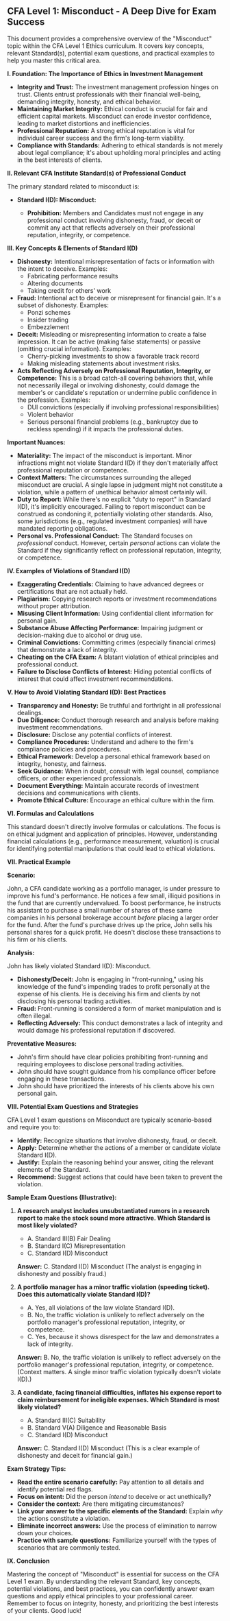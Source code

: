 ## CFA Level 1: Misconduct - A Deep Dive for Exam Success

This document provides a comprehensive overview of the "Misconduct" topic within the CFA Level 1 Ethics curriculum. It covers key concepts, relevant Standard(s), potential exam questions, and practical examples to help you master this critical area.

**I. Foundation: The Importance of Ethics in Investment Management**

*   **Integrity and Trust:** The investment management profession hinges on trust. Clients entrust professionals with their financial well-being, demanding integrity, honesty, and ethical behavior.
*   **Maintaining Market Integrity:** Ethical conduct is crucial for fair and efficient capital markets. Misconduct can erode investor confidence, leading to market distortions and inefficiencies.
*   **Professional Reputation:** A strong ethical reputation is vital for individual career success and the firm's long-term viability.
*   **Compliance with Standards:** Adhering to ethical standards is not merely about legal compliance; it's about upholding moral principles and acting in the best interests of clients.

**II. Relevant CFA Institute Standard(s) of Professional Conduct**

The primary standard related to misconduct is:

*   **Standard I(D): Misconduct:**

    *   **Prohibition:** Members and Candidates must not engage in any professional conduct involving dishonesty, fraud, or deceit or commit any act that reflects adversely on their professional reputation, integrity, or competence.

**III. Key Concepts & Elements of Standard I(D)**

*   **Dishonesty:**  Intentional misrepresentation of facts or information with the intent to deceive. Examples:
    *   Fabricating performance results
    *   Altering documents
    *   Taking credit for others' work
*   **Fraud:**  Intentional act to deceive or misrepresent for financial gain.  It's a subset of dishonesty. Examples:
    *   Ponzi schemes
    *   Insider trading
    *   Embezzlement
*   **Deceit:** Misleading or misrepresenting information to create a false impression. It can be active (making false statements) or passive (omitting crucial information). Examples:
    *   Cherry-picking investments to show a favorable track record
    *   Making misleading statements about investment risks.
*   **Acts Reflecting Adversely on Professional Reputation, Integrity, or Competence:** This is a broad catch-all covering behaviors that, while not necessarily illegal or involving dishonesty, could damage the member's or candidate's reputation or undermine public confidence in the profession. Examples:
    *   DUI convictions (especially if involving professional responsibilities)
    *   Violent behavior
    *   Serious personal financial problems (e.g., bankruptcy due to reckless spending) if it impacts the professional duties.

**Important Nuances:**

*   **Materiality:**  The impact of the misconduct is important. Minor infractions might not violate Standard I(D) if they don't materially affect professional reputation or competence.
*   **Context Matters:** The circumstances surrounding the alleged misconduct are crucial. A single lapse in judgment might not constitute a violation, while a pattern of unethical behavior almost certainly will.
*   **Duty to Report:** While there's no explicit "duty to report" in Standard I(D), it's implicitly encouraged. Failing to report misconduct can be construed as condoning it, potentially violating other standards. Also, some jurisdictions (e.g., regulated investment companies) will have mandated reporting obligations.
*   **Personal vs. Professional Conduct:**  The Standard focuses on *professional* conduct. However, certain *personal* actions can violate the Standard if they significantly reflect on professional reputation, integrity, or competence.

**IV. Examples of Violations of Standard I(D)**

*   **Exaggerating Credentials:** Claiming to have advanced degrees or certifications that are not actually held.
*   **Plagiarism:** Copying research reports or investment recommendations without proper attribution.
*   **Misusing Client Information:** Using confidential client information for personal gain.
*   **Substance Abuse Affecting Performance:**  Impairing judgment or decision-making due to alcohol or drug use.
*   **Criminal Convictions:** Committing crimes (especially financial crimes) that demonstrate a lack of integrity.
*   **Cheating on the CFA Exam:**  A blatant violation of ethical principles and professional conduct.
*   **Failure to Disclose Conflicts of Interest:** Hiding potential conflicts of interest that could affect investment recommendations.

**V. How to Avoid Violating Standard I(D): Best Practices**

*   **Transparency and Honesty:** Be truthful and forthright in all professional dealings.
*   **Due Diligence:** Conduct thorough research and analysis before making investment recommendations.
*   **Disclosure:** Disclose any potential conflicts of interest.
*   **Compliance Procedures:** Understand and adhere to the firm's compliance policies and procedures.
*   **Ethical Framework:** Develop a personal ethical framework based on integrity, honesty, and fairness.
*   **Seek Guidance:** When in doubt, consult with legal counsel, compliance officers, or other experienced professionals.
*   **Document Everything:** Maintain accurate records of investment decisions and communications with clients.
*   **Promote Ethical Culture:** Encourage an ethical culture within the firm.

**VI. Formulas and Calculations**

This standard doesn't directly involve formulas or calculations. The focus is on ethical judgment and application of principles. However, understanding financial calculations (e.g., performance measurement, valuation) is crucial for identifying potential manipulations that could lead to ethical violations.

**VII. Practical Example**

**Scenario:**

John, a CFA candidate working as a portfolio manager, is under pressure to improve his fund's performance. He notices a few small, illiquid positions in the fund that are currently undervalued. To boost performance, he instructs his assistant to purchase a small number of shares of these same companies in his personal brokerage account *before* placing a larger order for the fund. After the fund's purchase drives up the price, John sells his personal shares for a quick profit. He doesn't disclose these transactions to his firm or his clients.

**Analysis:**

John has likely violated Standard I(D): Misconduct.

*   **Dishonesty/Deceit:** John is engaging in "front-running," using his knowledge of the fund's impending trades to profit personally at the expense of his clients. He is deceiving his firm and clients by not disclosing his personal trading activities.
*   **Fraud:**  Front-running is considered a form of market manipulation and is often illegal.
*   **Reflecting Adversely:** This conduct demonstrates a lack of integrity and would damage his professional reputation if discovered.

**Preventative Measures:**

*   John's firm should have clear policies prohibiting front-running and requiring employees to disclose personal trading activities.
*   John should have sought guidance from his compliance officer before engaging in these transactions.
*   John should have prioritized the interests of his clients above his own personal gain.

**VIII. Potential Exam Questions and Strategies**

CFA Level 1 exam questions on Misconduct are typically scenario-based and require you to:

*   **Identify:** Recognize situations that involve dishonesty, fraud, or deceit.
*   **Apply:** Determine whether the actions of a member or candidate violate Standard I(D).
*   **Justify:** Explain the reasoning behind your answer, citing the relevant elements of the Standard.
*   **Recommend:** Suggest actions that could have been taken to prevent the violation.

**Sample Exam Questions (Illustrative):**

1.  **A research analyst includes unsubstantiated rumors in a research report to make the stock sound more attractive. Which Standard is most likely violated?**
    *   A. Standard III(B) Fair Dealing
    *   B. Standard I(C) Misrepresentation
    *   C. Standard I(D) Misconduct

    **Answer:** C. Standard I(D) Misconduct (The analyst is engaging in dishonesty and possibly fraud.)

2.  **A portfolio manager has a minor traffic violation (speeding ticket). Does this automatically violate Standard I(D)?**
    *   A. Yes, all violations of the law violate Standard I(D).
    *   B. No, the traffic violation is unlikely to reflect adversely on the portfolio manager's professional reputation, integrity, or competence.
    *   C. Yes, because it shows disrespect for the law and demonstrates a lack of integrity.

    **Answer:** B. No, the traffic violation is unlikely to reflect adversely on the portfolio manager's professional reputation, integrity, or competence. (Context matters.  A single minor traffic violation typically doesn't violate I(D).)

3.  **A candidate, facing financial difficulties, inflates his expense report to claim reimbursement for ineligible expenses. Which Standard is most likely violated?**
    *   A. Standard III(C) Suitability
    *   B. Standard V(A) Diligence and Reasonable Basis
    *   C. Standard I(D) Misconduct

    **Answer:** C. Standard I(D) Misconduct (This is a clear example of dishonesty and deceit for financial gain.)

**Exam Strategy Tips:**

*   **Read the entire scenario carefully:** Pay attention to all details and identify potential red flags.
*   **Focus on intent:**  Did the person *intend* to deceive or act unethically?
*   **Consider the context:** Are there mitigating circumstances?
*   **Link your answer to the specific elements of the Standard:** Explain *why* the actions constitute a violation.
*   **Eliminate incorrect answers:** Use the process of elimination to narrow down your choices.
*   **Practice with sample questions:**  Familiarize yourself with the types of scenarios that are commonly tested.

**IX. Conclusion**

Mastering the concept of "Misconduct" is essential for success on the CFA Level 1 exam. By understanding the relevant Standard, key concepts, potential violations, and best practices, you can confidently answer exam questions and apply ethical principles to your professional career.  Remember to focus on integrity, honesty, and prioritizing the best interests of your clients. Good luck!

